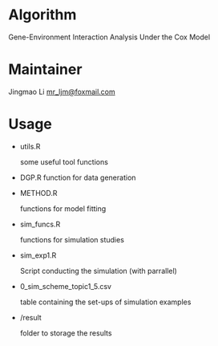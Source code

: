 # Algorithm

Gene-Environment Interaction Analysis Under the Cox Model



# Maintainer

Jingmao Li mr_ljm@foxmail.com



# Usage

* utils.R      

  some useful tool functions

* DGP.R
  function for  data generation  
  
* METHOD.R     

  functions for model fitting

* sim_funcs.R  

  functions for simulation studies

* sim_exp1.R   

  Script conducting the simulation (with parrallel)

* 0_sim_scheme_topic1_5.csv  

  table containing the set-ups of simulation examples

* /result      

  folder to storage the results